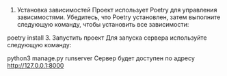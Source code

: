 1. Установка зависимостей
Проект использует Poetry для управления зависимостями. Убедитесь, что Poetry установлен, затем выполните следующую команду, чтобы установить все зависимости:

poetry install
3. Запустить проект
Для запуска сервера используйте следующую команду:

python3 manage.py runserver
Сервер будет доступен по адресу http://127.0.0.1:8000